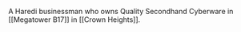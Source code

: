 A Haredi businessman who owns Quality Secondhand Cyberware in [[Megatower B17]] in [[Crown Heights]].